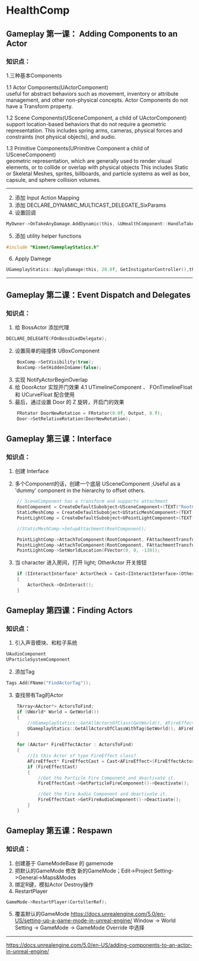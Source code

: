 # HealthComp

## Gameplay 第一课： Adding Components to an Actor  

### 知识点：  
1.三种基本Components  

1.1 Actor Components(UActorComponent)  
useful for abstract behaviors such as movement, inventory or attribute management, and other non-physical concepts.
Actor Components do not have a Transform property.

1.2 Scene Components(USceneComponent, a child of UActorComponent)  
support location-based behaviors that do not require a geometric representation. 
This includes spring arms, cameras, physical forces and constraints (not physical objects), and audio.

1.3 Primitive Components(UPrimitive Component  a child of USceneComponent)  
 geometric representation, which are generally used to render visual elements, or to collide or overlap with physical objects
This includes Static or Skeletal Meshes, sprites, billboards, and particle systems as well as box, capsule, and sphere collision volumes.

---

2. 添加 Input Action Mapping
3. 添加 DECLARE_DYNAMIC_MULTICAST_DELEGATE_SixParams
4. 设置回调
```c
MyOwner->OnTakeAnyDamage.AddDynamic(this, &UHealthComponent::HandleTakeAnyDamage);
```
5. 添加 utility helper functions
```c
#include "Kismet/GameplayStatics.h"
```
6. Apply Damege
```c
UGameplayStatics::ApplyDamage(this, 20.0f, GetInstigatorController(),this,GenericDamageType);
```

---

## Gameplay 第二课：Event Dispatch and Delegates
### 知识点：
1.  给 BossActor 添加代理
```c
DECLARE_DELEGATE(FOnBossDiedDelegate);
```

2.  设置简单的碰撞体 UBoxComponent
```c
	BoxComp->SetVisibility(true);
	BoxComp->SetHiddenInGame(false);
```

3.  实现 NotifyActorBeginOverlap
4.  给 DoorActor 实现开门效果
4.1 UTimelineComponent 、 FOnTimelineFloat 和 UCurveFloat 配合使用
5. 最后，通过设置 Door 的 Z 旋转，开启门的效果
```c
    FRotator DoorNewRotation = FRotator(0.0f, Output, 0.f);
    Door->SetRelativeRotation(DoorNewRotation);
```
## Gameplay 第三课：Interface
### 知识点：
1.  创建 Interface

2. 多个Component的话，创建一个底层 USceneComponent ;Useful as a 'dummy' component in the hierarchy to offset others.
```c
    // SceneComponent has a transform and supports attachment
    RootComponent = CreateDefaultSubobject<USceneComponent>(TEXT("RootComponent"));
    StaticMeshComp = CreateDefaultSubobject<UStaticMeshComponent>(TEXT("StaticMeshComp"));
    PointLightComp = CreateDefaultSubobject<UPointLightComponent>(TEXT("PointLightComp"));

    //StaticMeshComp->SetupAttachment(RootComponent);

    PointLightComp->AttachToComponent(RootComponent, FAttachmentTransformRules::KeepRelativeTransform);
    PointLightComp->AttachToComponent(RootComponent, FAttachmentTransformRules::KeepRelativeTransform);
    PointLightComp->SetWorldLocation(FVector(0, 0, -130));
```
3. 当 character 进入房间，打开 light; OtherActor 开关按钮
```c
	if (IInteractInterface* ActorCheck = Cast<IInteractInterface>(OtherActor))
	{
		ActorCheck->OnInteract();
	}
```

## Gameplay 第四课：Finding Actors
### 知识点：
1.  引入声音模块、和粒子系统
```c
UAudioComponent
UParticleSystemComponent
```

2. 添加Tag
```c
Tags.Add(FName("FindActorTag"));
```

3. 查找带有Tag的Actor
```c
	TArray<AActor*> ActorsToFind;
	if (UWorld* World = GetWorld())
	{
		//UGameplayStatics::GetAllActorsOfClass(GetWorld(), AFireEffect::StaticClass(), ActorsToFind);
		UGameplayStatics::GetAllActorsOfClassWithTag(GetWorld(), AFireEffect::StaticClass(), FName("FindActorTag"), ActorsToFind);
	}

	for (AActor* FireEffectActor : ActorsToFind)
	{
		//Is this Actor of type FireEffect class?
		AFireEffect* FireEffectCast = Cast<AFireEffect>(FireEffectActor);
		if (FireEffectCast)
		{
			//Get the Particle Fire Component and deactivate it.            
			FireEffectCast->GetParticleFireComponent()->Deactivate();

			//Get the Fire Audio Component and deactivate it.           
			FireEffectCast->GetFireAudioComponent()->Deactivate();
		}
	}
```

## Gameplay 第五课：Respawn
### 知识点：
1.  创建基于 GameModeBase 的 gamemode
2.  把默认的GameMode 修改 新的GameMode；Edit->Project Setting->General->Maps&Modes
3.  绑定R键，模拟Actor Destroy操作
4.  RestartPlayer
```c
GameMode->RestartPlayer(CortollerRef);
```
5.  覆盖默认的GameMode
https://docs.unrealengine.com/5.0/en-US/setting-up-a-game-mode-in-unreal-engine/
Window -> World Setting -> GameMode -> GameMode Override 中选择



---

https://docs.unrealengine.com/5.0/en-US/adding-components-to-an-actor-in-unreal-engine/
